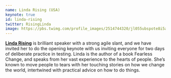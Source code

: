 ```yaml
---
name: Linda Rising (USA)
keynote: true
id: linda-rising
twitter: RisingLinda
image: https://pbs.twimg.com/profile_images/2514744320/jl055ubspote8i5a8gaq_400x400.jpeg
---
```

[**Linda Rising**](http://www.lindarising.org) is brilliant speaker with a strong agile slant, and we have invited her to do the opening keynote with us inviting everyone for two days of deliberate practice in testing. Linda is the author of a book Fearless Change, and speaks from her vast experience to the hearts of people. She’s known to move people to tears with her touching stories on how we change the world, intertwined with practical advice on how to do things.
